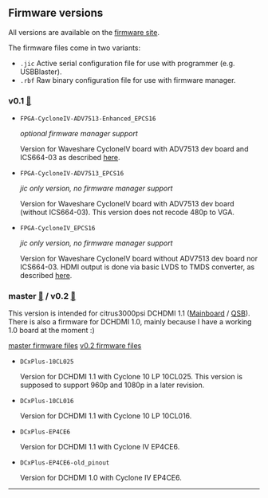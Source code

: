 ## Firmware versions

All versions are available on the [firmware site][firmware].

The firmware files come in two variants:
- `.jic` Active serial configuration file for use with programmer (e.g. USBBlaster).
- `.rbf` Raw binary configuration file for use with firmware manager.

### v0.1 [:link:](http://dc.i74.de/fw/v0.1/)

- `FPGA-CycloneIV-ADV7513-Enhanced_EPCS16`

  *optional firmware manager support*

  Version for Waveshare CycloneIV board with ADV7513 dev board and ICS664-03 as described [here][builddoc].

- `FPGA-CycloneIV-ADV7513_EPCS16`

  *jic only version, no firmware manager support*

  Version for Waveshare CycloneIV board with ADV7513 dev board (without ICS664-03).
  This version does not recode 480p to VGA.

- `FPGA-CycloneIV_EPCS16`

  *jic only version, no firmware manager support*

  Version for Waveshare CycloneIV board without ADV7513 dev board nor ICS664-03.
  HDMI output is done via basic LVDS to TMDS converter, as described [here][docs].

### master [:link:](http://dc.i74.de/fw/master/) / v0.2 [:link:](http://dc.i74.de/fw/v0.2/)

This version is intended for citrus3000psi DCHDMI 1.1 ([Mainboard][citrus3000psi-oshpark-mainboard] / [QSB][citrus3000psi-oshpark-qsb]). There is also a firmware for DCHDMI 1.0, mainly because I have a working 1.0 board at the moment :)

[master firmware files][master-artifact]
[v0.2 firmware files][v0_2-artifact]<br>

- `DCxPlus-10CL025`

  Version for DCHDMI 1.1 with Cyclone 10 LP 10CL025. This version is supposed to support 960p and 1080p in a later revision.

- `DCxPlus-10CL016`

  Version for DCHDMI 1.1 with Cyclone 10 LP 10CL016.

- `DCxPlus-EP4CE6`

  Version for DCHDMI 1.1 with Cyclone IV EP4CE6.

- `DCxPlus-EP4CE6-old_pinout`

  Version for DCHDMI 1.0 with Cyclone IV EP4CE6.

---

[master-artifact]: https://gitlab.com/chriz2600/DreamcastHDMI/-/jobs/artifacts/master/download?job=firmware
[v0_2-artifact]: https://gitlab.com/chriz2600/DreamcastHDMI/-/jobs/artifacts/v0.2/download?job=firmware
[firmware]: http://dc.i74.de/
[builddoc]: https://github.com/chriz2600/DreamcastHDMI/blob/master/Build.md
[docs]: https://github.com/chriz2600/DreamcastHDMI/blob/master/Documentation.md
[citrus3000psi-oshpark-mainboard]: https://oshpark.com/shared_projects/N92txcNt
[citrus3000psi-oshpark-qsb]: https://oshpark.com/shared_projects/N0YmRkIu

